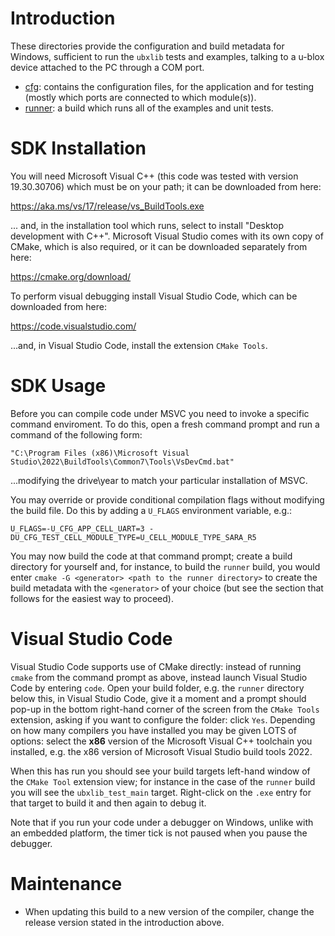 # Introduction
These directories provide the configuration and build metadata for Windows, sufficient to run the `ubxlib` tests and examples, talking to a u-blox device attached to the PC through a COM port.

- [cfg](cfg): contains the configuration files, for the application and for testing (mostly which ports are connected to which module(s)).
- [runner](runner): a build which runs all of the examples and unit tests.

# SDK Installation 
You will need Microsoft Visual C++ (this code was tested with version 19.30.30706) which must be on your path; it can be downloaded from here:

https://aka.ms/vs/17/release/vs_BuildTools.exe

... and, in the installation tool which runs, select to install "Desktop development with C++".  Microsoft Visual Studio comes with its own copy of CMake, which is also required, or it can be downloaded separately from here:

https://cmake.org/download/

To perform visual debugging install Visual Studio Code, which can be downloaded from here:

https://code.visualstudio.com/

...and, in Visual Studio Code, install the extension `CMake Tools`.

# SDK Usage
Before you can compile code under MSVC you need to invoke a specific command enviroment.  To do this, open a fresh command prompt and run a command of the following form:

`"C:\Program Files (x86)\Microsoft Visual Studio\2022\BuildTools\Common7\Tools\VsDevCmd.bat"`

...modifying the drive\year to match your particular installation of MSVC.

You may override or provide conditional compilation flags without modifying the build file.  Do this by adding a `U_FLAGS` environment variable, e.g.:

`U_FLAGS=-U_CFG_APP_CELL_UART=3 -DU_CFG_TEST_CELL_MODULE_TYPE=U_CELL_MODULE_TYPE_SARA_R5`

You may now build the code at that command prompt; create a build directory for yourself and, for instance, to build the `runner` build, you would enter `cmake -G <generator> <path to the runner directory>` to create the build metadata with the `<generator>` of your choice (but see the section that follows for the easiest way to proceed).

# Visual Studio Code
Visual Studio Code supports use of CMake directly: instead of running `cmake` from the command prompt as above, instead launch Visual Studio Code by entering `code`. Open your build folder, e.g. the `runner` directory below this, in Visual Studio Code, give it a moment and a prompt should pop-up in the bottom right-hand corner of the screen from the `CMake Tools` extension, asking if you want to configure the folder: click `Yes`.  Depending on how many compilers you have installed you may be given LOTS of options: select the **x86** version of the Microsoft Visual C++ toolchain you installed, e.g. the x86 version of Microsoft Visual Studio build tools 2022.

When this has run you should see your build targets left-hand window of the `CMake Tool` extension view; for instance in the case of the `runner` build you will see the `ubxlib_test_main` target.  Right-click on the `.exe` entry for that target to build it and then again to debug it.

Note that if you run your code under a debugger on Windows, unlike with an embedded platform, the timer tick is not paused when you pause the debugger.

# Maintenance
- When updating this build to a new version of the compiler, change the release version stated in the introduction above.